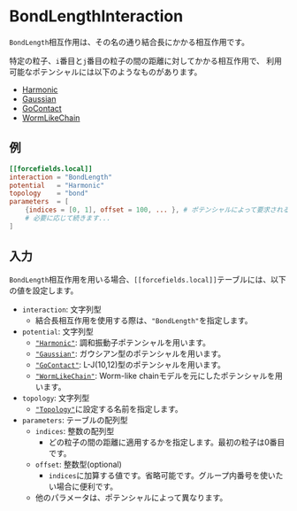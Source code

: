 # BondLengthInteraction

`BondLength`相互作用は、その名の通り結合長にかかる相互作用です。

特定の粒子、`i`番目と`j`番目の粒子の間の距離に対してかかる相互作用で、
利用可能なポテンシャルには以下のようなものがあります。

- [Harmonic](HarmonicPotential.md)
- [Gaussian](GaussianPotential.md)
- [GoContact](GoContactPotential.md)
- [WormLikeChain](WormLikeChainPotential.md)

## 例

```toml
[[forcefields.local]]
interaction = "BondLength"
potential   = "Harmonic"
topology    = "bond"
parameters  = [
    {indices = [0, 1], offset = 100, ... }, # ポテンシャルによって要求されるパラメータは変化します。
    # 必要に応じて続きます...
]
```

## 入力

`BondLength`相互作用を用いる場合、`[[forcefields.local]]`テーブルには、以下の値を設定します。

- `interaction`: 文字列型
  - 結合長相互作用を使用する際は、`"BondLength"`を指定します。
- `potential`: 文字列型
  - [`"Harmonic"`](HarmonicPotential.md): 調和振動子ポテンシャルを用います。
  - [`"Gaussian"`](GaussianPotential.md): ガウシアン型のポテンシャルを用います。
  - [`"GoContact"`](GoContactPotential.md): L-J(10,12)型のポテンシャルを用います。
  - [`"WormLikeChain"`](WormLikeChainPotential.md): Worm-like chainモデルを元にしたポテンシャルを用います。
- `topology`: 文字列型
  - [`"Topology"`](Topology.md)に設定する名前を指定します。
- `parameters`: テーブルの配列型
  - `indices`: 整数の配列型
    - どの粒子の間の距離に適用するかを指定します。最初の粒子は0番目です。
  - `offset`: 整数型(optional)
    - `indices`に加算する値です。省略可能です。グループ内番号を使いたい場合に便利です。
  - 他のパラメータは、ポテンシャルによって異なります。
